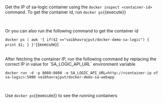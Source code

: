 Get the IP of sa-logic container using the `docker inspect <container-id>` command. To get the container id, run `docker ps`{{execute}}

<br/>

Or you can also run the following command to get the container id

`docker ps | awk '{
if($2 =="vaibhavrajput/docker-demo-sa-logic")
{
print $1;
}
}'`{{execute}}


<br/>
After fetching the container IP, run the following command by replacing the correct IP in value for `SA_LOGIC_API_URL` environment variable


`docker run -d -p 8080:8080 -e SA_LOGIC_API_URL=http://<container-ip of sa-logic>:5000 vaibhavrajput/docker-demo-sa-webapp`

<br/>

Use `docker ps`{{execute}} to see the running containers